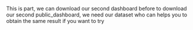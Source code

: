 This is part, we can download our second dashboard before to download our second public_dashboard, we need our dataset who can helps you to obtain the same result if you want to try
